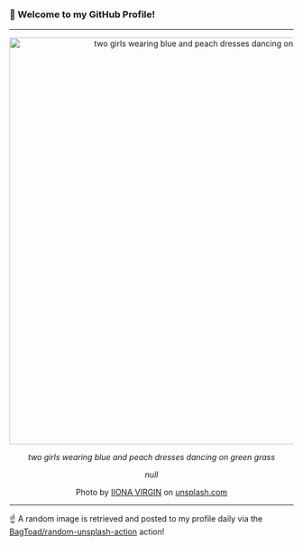 ### 👋 Welcome to my GitHub Profile!

----

<div align="center">
  <img width="720" src="https://images.unsplash.com/photo-1528808302-cddd825c94fd?crop=entropy&cs=tinysrgb&fit=max&fm=jpg&ixid=M3w1NTI0OTR8MHwxfHJhbmRvbXx8fHx8fHx8fDE3Mjk2NjM5NjR8&ixlib=rb-4.0.3&q=80&w=1080" alt="two girls wearing blue and peach dresses dancing on green grass">
  
  <em>two girls wearing blue and peach dresses dancing on green grass</em>
  
  <em>null</em>
  
  Photo by [IIONA VIRGIN](https://virginlewisfamily.com) on [unsplash.com](https://unsplash.com/)
</div>

----

☝️ A random image is retrieved and posted to my profile daily via the [BagToad/random-unsplash-action](https://github.com/BagToad/random-unsplash-action) action!
